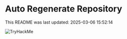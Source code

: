 # Auto Regenerate Repository

This README was last updated: 2025-03-06 15:52:14

 ![TryHackMe](https://tryhackme.com/badge/533634)